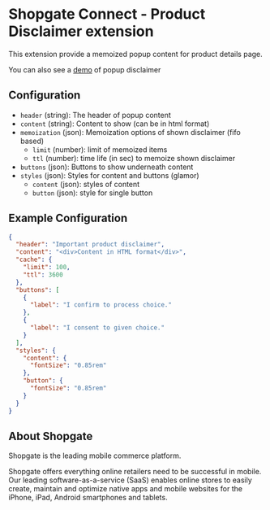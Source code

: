 # Shopgate Connect - Product Disclaimer extension

This extension provide a memoized popup content for product details page.

You can also see a [demo](./demo/pdp.png) of popup disclaimer

## Configuration

- `header` (string): The header of popup content
- `content` (string): Content to show (can be in html format)
- `memoization` (json): Memoization options of shown disclaimer (fifo based)
    - `limit` (number): limit of memoized items
    - `ttl` (number): time life (in sec) to memoize shown disclaimer
- `buttons` (json): Buttons to show underneath content
- `styles` (json): Styles for content and buttons (glamor)
    - `content` (json): styles of content
    - `button` (json): style for single button

## Example Configuration

```json
{
  "header": "Important product disclaimer",
  "content": "<div>Content in HTML format</div>",
  "cache": {
    "limit": 100,
    "ttl": 3600
  },
  "buttons": [
    {
      "label": "I confirm to process choice."
    },
    {
      "label": "I consent to given choice."
    }
  ],
  "styles": {
    "content": {
      "fontSize": "0.85rem"
    },
    "button": {
      "fontSize": "0.85rem"
    }
  }
}

```



## About Shopgate

Shopgate is the leading mobile commerce platform.

Shopgate offers everything online retailers need to be successful in mobile. Our leading
software-as-a-service (SaaS) enables online stores to easily create, maintain and optimize native
apps and mobile websites for the iPhone, iPad, Android smartphones and tablets.
